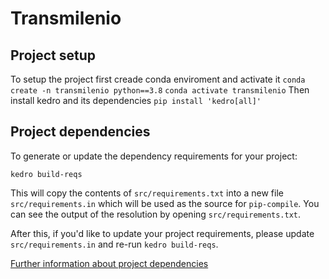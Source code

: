 # Transmilenio

## Project setup
To setup the project first creade conda enviroment and activate it
`conda create -n transmilenio python==3.8`
`conda activate transmilenio`
Then install kedro and its dependencies
`pip install 'kedro[all]'`
## Project dependencies

To generate or update the dependency requirements for your project:

```
kedro build-reqs
```

This will copy the contents of `src/requirements.txt` into a new file `src/requirements.in` which will be used as the source for `pip-compile`. You can see the output of the resolution by opening `src/requirements.txt`.

After this, if you'd like to update your project requirements, please update `src/requirements.in` and re-run `kedro build-reqs`.

[Further information about project dependencies](https://kedro.readthedocs.io/en/stable/04_kedro_project_setup/01_dependencies.html#project-specific-dependencies)
